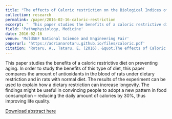 ```yaml
---
title: "The effects of Caloric restriction on the Biological Indices of Homeostasis"
collection: research
permalink: /paper/2016-02-16-caloric-restriction
excerpt: '  This paper studies the benefits of a caloric restrictive diet on preventing aging. In order to study the benefits of this type of diet, this paper compares the amount of antioxidants in the blood of rats under dietary restriction and in rats with normal diet. The results of the experiment can be used to explain how a dietary restriction can increase longevity. The findings might be useful in convincing people to adopt a new pattern in food consumption – reducing the daily amount of calories by 30%, thus improving life quality.'
field: 'Pathophysiology, Medicine'
date: 2016-02-16
venue: 'MoldSEF National Science and Engineering Fair'
paperurl: 'https://adrianarotaru.github.io/files/caloric.pdf'
citation: 'Rotaru, A., Tataru, E. (2016). &quot;The effects of Caloric restriction on the Biological Indices of Homeostasis&quot;'
---
```

  This paper studies the benefits of a caloric restrictive diet on preventing aging. In order to study the benefits of this type of diet, this paper compares the amount of antioxidants in the blood of rats under dietary restriction and in rats with normal diet. The results of the experiment can be used to explain how a dietary restriction can increase longevity. The findings might be useful in convincing people to adopt a new pattern in food consumption – reducing the daily amount of calories by 30%, thus improving life quality.

[Download abstract here](https://adrianarotaru.github.io/files/caloric.pdf)
